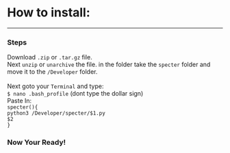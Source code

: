 # How to install:
---
### Steps
Download ```.zip``` or ```.tar.gz``` file.<br />
Next ```unzip``` or ```unarchive``` the file.
in the folder take the ```specter``` folder and move it to the ```/Developer``` folder.
<br /><br />
Next goto your ```Terminal``` and type:<br />
```$ nano .bash_profile```
(dont type the dollar sign)<br />
Paste In:<br />
<code>specter(){</code>
<br />
<code>python3 /Developer/specter/$1.py $2</code>
<br />
<code>}</code>

### Now Your Ready!
